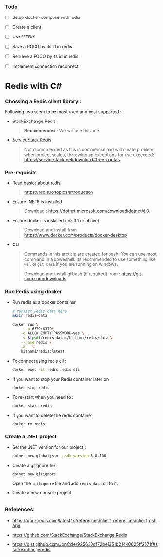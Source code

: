 

### Todo: 

- [ ] Setup docker-compose with redis

- [ ] Create a client 

- [ ] Use `SETENX`

- [ ] Save a POCO by its id in redis

- [ ] Retrieve a POCO by its id in redis

- [ ] Implement connection reconnect

  

# Redis with C#



### Chossing a Redis client library : 

Following two seem to be most used and best supported : 

- [StackExchange.Redis](https://github.com/StackExchange/StackExchange.Redis)

  > **Recommended** : We will use this one.

- [ServiceStack.Redis](https://github.com/ServiceStack/ServiceStack.Redis)

  > Not recommended as this is commercial and will create problem when project scales, thorowing up exceptions for use exceeded: https://servicestack.net/download#free-quotas.



### Pre-requisite

- Read basics about redis: 

  > https://redis.io/topics/introduction

- Ensure .NET6 is installed

  > Download : https://dotnet.microsoft.com/download/dotnet/6.0

- Ensure docker is installed ( v3.3.1 or above)

  > Download and install from https://www.docker.com/products/docker-desktop.

- CLI

  > Commands in this arcticle are created for bash. You can use most command in a poweshell. Its recommended to use something like `wsl` or `git bash` if you are running on windows.
  >
  > Download and install gitbash (if required) from : https://git-scm.com/downloads

  

### Run Redis using docker

- Run redis as a docker container 

  ```bash
  # Persist Redis data here
  mkdir redis-data
  
  docker run \
  		-p 6379:6379\
      -e ALLOW_EMPTY_PASSWORD=yes \
      -v $(pwd)/redis-data:/bitnami/redis/data \
      --name redis \
      -d   \
      bitnami/redis:latest
  ```

- To connect using redis cli : 

  ```bash
  docker exec -it redis redis-cli   
  ```

- If you want to stop your Redis container later on: 

  ```bash
  docker stop redis
  ```

- To re-start when you need to : 

  ```bash
  docker start redis
  ```

- If you want to delete the redis container 

  ```bash
  docker rm redis
  ```



### Create a .NET project

- Set the .NET version for our project : 

  ```bash
  dotnet new globaljson --sdk-version 6.0.100
  ```

- Create a gitignore file 

  ```
  dotnet new gitignore
  ```

  Open the `.gitignore` file and add `redis-data` dir to it.

  

- Create a new console project

  ```
  ```

  



### References: 

- https://docs.redis.com/latest/rs/references/client_references/client_csharp/

- https://github.com/StackExchange/StackExchange.Redis

- https://gist.github.com/JonCole/925630df72be1351b21440625ff2671f#stackexchangeredis

  
